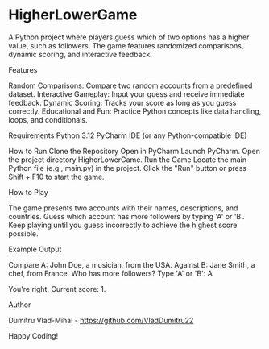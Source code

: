 # HigherLowerGame
A Python project where players guess which of two options has a higher value, such as followers. The game features randomized comparisons, dynamic scoring, and interactive feedback.

Features

Random Comparisons: Compare two random accounts from a predefined dataset.
Interactive Gameplay: Input your guess and receive immediate feedback.
Dynamic Scoring: Tracks your score as long as you guess correctly.
Educational and Fun: Practice Python concepts like data handling, loops, and conditionals.

Requirements
Python 3.12
PyCharm IDE (or any Python-compatible IDE)

How to Run
Clone the Repository
Open in PyCharm
Launch PyCharm.
Open the project directory HigherLowerGame.
Run the Game
Locate the main Python file (e.g., main.py) in the project.
Click the "Run" button or press Shift + F10 to start the game.

How to Play

The game presents two accounts with their names, descriptions, and countries.
Guess which account has more followers by typing 'A' or 'B'.
Keep playing until you guess incorrectly to achieve the highest score possible.

Example Output

Compare A: John Doe, a musician, from the USA.
Against B: Jane Smith, a chef, from France.
Who has more followers? Type 'A' or 'B': A

You're right. Current score: 1.

Author

Dumitru Vlad-Mihai - https://github.com/VladDumitru22

Happy Coding!
